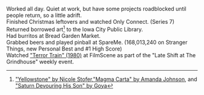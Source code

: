Worked all day. Quiet at work, but have some projects roadblocked until people return, so a little adrift.  
Finished Christmas leftovers and watched Only Connect. (Series 7)  
Returned borrowed art[^1] to the Iowa City Public Library.  
Had burritos at Bread Garden Market.   
Grabbed beers and played pinball at SpareMe. (168,013,240 on Stranger Things, new Personal Best and #1 High Score)  
Watched ["Terror Train" (1980)](https://en.wikipedia.org/wiki/Terror_Train) at FilmScene as part of the "Late Shift at The Grindhouse" weekly event.  

[^1]: ["Yellowstone" by Nicole Stofer](https://search.icpl.org/Record/1303826),["Magma Carta" by Amanda Johnson](https://search.icpl.org/Record/1447378), and ["Saturn Devouring His Son" by Goya](https://search.icpl.org/Record/1399801) 
